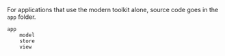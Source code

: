 For applications that use the modern toolkit alone, source code goes in the `app` folder.

    app
        model
        store
        view
